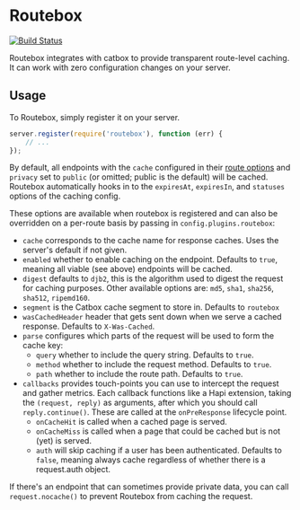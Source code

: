 # Routebox

[![Build Status](https://img.shields.io/travis/WatchBeam/routebox.svg?style=flat-square)](https://travis-ci.org/WatchBeam/routebox)

Routebox integrates with catbox to provide transparent route-level caching. It can work with zero configuration changes on your server.

## Usage

To Routebox, simply register it on your server.

```js
server.register(require('routebox'), function (err) {
    // ...
});
```

By default, all endpoints with the `cache` configured in their [route options](http://hapijs.com/api#route-options) and `privacy` set to `public` (or omitted; public is the default) will be cached. Routebox automatically hooks in to the `expiresAt`, `expiresIn`, and `statuses` options of the caching config.

These options are available when routebox is registered and can also be overridden on a per-route basis by passing in `config.plugins.routebox`:

 * `cache` corresponds to the cache name for response caches. Uses the server's default if not given.
 * `enabled` whether to enable caching on the endpoint. Defaults to `true`, meaning all viable (see above) endpoints will be cached.
 * `digest` defaults to `djb2`, this is the algorithm used to digest the request for caching purposes. Other available options are: `md5`, `sha1`, `sha256`, `sha512`, `ripemd160`.
 * `segment` is the Catbox cache segment to store in. Defaults to `routebox`
 * `wasCachedHeader` header that gets sent down when we serve a cached response. Defaults to `X-Was-Cached`.
 * `parse` configures which parts of the request will be used to form the cache key:
    * `query` whether to include the query string. Defaults to `true`.
    * `method` whether to include the request method. Defaults to `true`.
    * `path` whether to include the route path. Defaults to `true`.
 * `callbacks` provides touch-points you can use to intercept the request and gather metrics. Each callback functions like a Hapi extension, taking the `(request, reply)` as arguments, after which you should call `reply.continue()`. These are called at the `onPreResponse` lifecycle point.
    * `onCacheHit` is called when a cached page is served.
    * `onCacheMiss` is called when a page that could be cached but is not (yet) is served.
    * `auth` will skip caching if a user has been authenticated. Defaults to `false`, meaning always cache regardless of whether there is a request.auth object. 

If there's an endpoint that can sometimes provide private data, you can call `request.nocache()` to prevent Routebox from caching the request.
